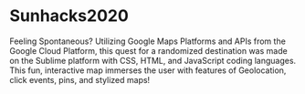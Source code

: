 # Sunhacks2020

Feeling Spontaneous? Utilizing Google Maps Platforms and APIs from the Google Cloud Platform, this quest for a randomized destination was made on the Sublime platform with CSS, HTML, and JavaScript coding languages. This fun, interactive map immerses the user with features of Geolocation, click events, pins, and stylized maps!
